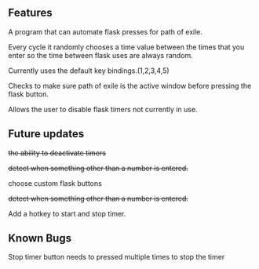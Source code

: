 ## __Features__
A program that can automate flask presses for path of exile.

Every cycle it randomly chooses a time value between the times that you enter so the time between flask uses are always random.

Currently uses the default key bindings.(1,2,3,4,5)

Checks to make sure path of exile is the active window before pressing the flask button.

Allows the user to disable flask timers not currently in use.


## __Future updates__

~~the ability to deactivate timers~~ 

~~detect when something other than a number is entered.~~

choose custom flask buttons

~~detect when something other than a number is entered.~~

Add a hotkey to start and stop timer.


## __Known Bugs__

Stop timer button needs to pressed multiple times to stop the timer

